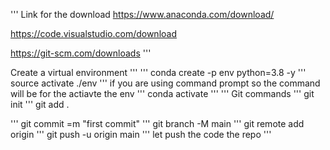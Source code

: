 '''
Link for the download
https://www.anaconda.com/download/

https://code.visualstudio.com/download

https://git-scm.com/downloads
'''


Create a virtual environment
'''
'''
conda create -p env python=3.8 -y
'''
source activate ./env
'''
if you are using command prompt so the command will be for the actiavte the env
'''
conda activate <absaoulte path of your env folder>
'''
'''
Git commands
'''
git init
'''
git add .

'''
git commit =m "first commit"
'''
git branch -M main
'''
git remote add origin <your repo git url>
'''
git push -u origin main
'''
let push the code the repo
'''
